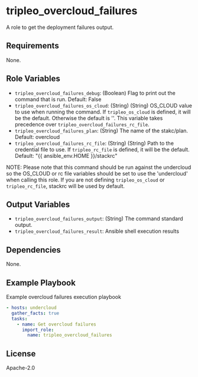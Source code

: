 tripleo_overcloud_failures
==========================

A role to get the deployment failures output.

Requirements
------------

None.

Role Variables
--------------

* `tripleo_overcloud_failures_debug`: (Boolean) Flag to print out the command that is run. Default: False
* `tripleo_overcloud_failures_os_cloud`: (String) (String) OS_CLOUD value to use when running the command. If `tripleo_os_cloud` is defined, it will be the default. Otherwise the default is ''. This variable takes precedence over `tripleo_overcloud_failures_rc_file`.
* `tripleo_overcloud_failures_plan`: (String) The name of the stakc/plan. Default: overcloud
* `tripleo_overcloud_failures_rc_file`: (String) (String) Path to the credential file to use. If `tripleo_rc_file` is defined, it will be the default. Default: "{{ ansible_env.HOME }}/stackrc"

NOTE: Please note that this command should be run against the undercloud so the
OS_CLOUD or rc file variables should be set to use the 'undercloud' when
calling this role. If you are not defining `tripleo_os_cloud` or `tripleo_rc_file`,
stackrc will be used by default.

Output Variables
----------------

* `tripleo_overcloud_failures_output`: (String) The command standard output.
* `tripleo_overcloud_failures_result`: Ansible shell execution results

Dependencies
------------

None.

Example Playbook
----------------

Example overcloud failures execution playbook

```yaml
- hosts: undercloud
  gather_facts: true
  tasks:
    - name: Get overcloud failures
      import_role:
        name: tripleo_overcloud_failures
```

License
-------

Apache-2.0
